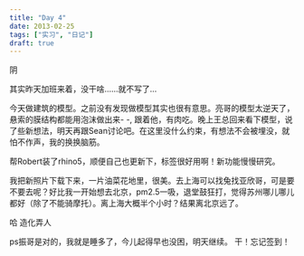 ```yaml
---
title: "Day 4"
date: 2013-02-25
tags: ["实习", "日记"]
draft: true
---
```


阴

其实昨天加班来着，没干啥……就不写了…

今天做建筑的模型。之前没有发现做模型其实也很有意思。亮哥的模型太逆天了，悬索的膜结构都能用泡沫做出来- -, 跟着他，有肉吃。晚上王总回来看下模型，说了些新想法，明天再跟Sean讨论吧。在这里没什么约束，有想法不会被埋没，就怕不作声，我的换换脑筋。

帮Robert装了rhino5，顺便自己也更新下，标签很好用啊！新功能慢慢研究。

我把新照片下载下来，一片油菜花地里，很美。去上海可以找兔找亚欣哥，可是要不要去呢？好比我一开始想去北京，pm2.5一吸，退堂鼓狂打，觉得苏州哪儿哪儿都好（除了不能骑摩托）。离上海大概半个小时？结果离北京远了。

哈
造化弄人

ps振哥是对的，我就是睡多了，今儿起得早也没困，明天继续。
干！忘记签到！
